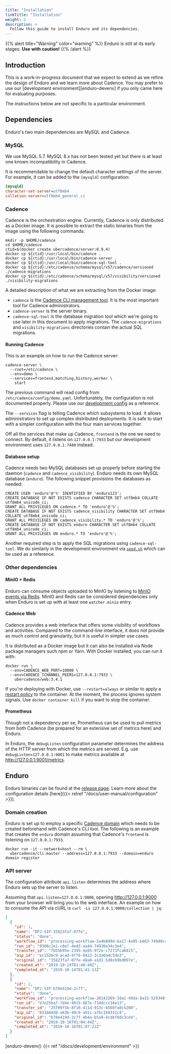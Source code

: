 ```yaml
---
title: "Installation"
linkTitle: "Installation"
weight: 2
description: >
  Follow this guide to install Enduro and its dependencies.
---
```


{{% alert title="Warning" color="warning" %}}
Enduro is still at its early stages. **Use with caution!**
{{% /alert %}}

## Introduction

This is a work-in-progress document that we expect to extend as we refine the
design of Enduro and we learn more about Cadence. You may prefer to use our
[development environment][enduro-devenv] if you only came here for evaluating
purposes.

The instructions below are not specific to a particular environment.

## Dependencies

Enduro's two main dependencies are MySQL and Cadence.

### MySQL

We use MySQL 5.7. MySQL 8.x has not been tested yet but there is at least one
known incompatibility in Cadence.

It is recommendable to change the default character settings of the server. For
example, it can be added to the `[mysqld]` configuration:

```ini
[mysqld]
character-set-server=utf8mb4
collation-server=utf8mb4_general_ci
```

### Cadence

Cadence is the orchestration engine. Currently, Cadence is only distributed as a
Docker image. It is possible to extract the static binaries from the image using
the following commands:

    mkdir -p $HOME/cadence
    cd $HOME/cadence
    ctid=$(docker create ubercadence/server:0.9.4)
    docker cp ${ctid}:/usr/local/bin/cadence .
    docker cp ${ctid}:/usr/local/bin/cadence-server .
    docker cp ${ctid}:/usr/local/bin/cadence-sql-tool .
    docker cp ${ctid}:/etc/cadence/schema/mysql/v57/cadence/versioned ./cadence-migrations
    docker cp ${ctid}:/etc/cadence/schema/mysql/v57/visibility/versioned ./visibility-migrations

A detailed description of what we are extracting from the Docker image:

* `cadence` is the [Cadence CLI management tool][cadence-cli]. It is the most
  important tool for Cadence administrators.
* `cadence-server` is the server binary.
* `cadence-sql-tool` is the database migration tool which we're going to use
  later in this document to apply migrations. The `cadence-migrations` and
  `visibility-migrations` directories contain the actual SQL migrations.

#### Running Cadence

This is an example on how to run the Cadence server:

    cadence-server \
      --root=/etc/cadence \
      --env=demo \
      --services=frontend,matching,history,worker \
        start

The previous command will read config from `/etc/cadence/config/demo.yaml`.
Unfortunately, the configuration is not documented properly. Please use our
[development config][development-config] as a reference.

The `--services` flag is telling Cadence which subsystems to load. It allows
administrators to set up complex distributed deployments. It is safe to start
with a simpler configuration with the four main services together.

Off all the services that make up Cadence, `frontend` is the one we need to
connect. By default, it listens on `127.0.0.1:7933` but our development
environment uses `127.0.0.1:7400` instead.

#### Database setup

Cadence needs two MySQL databases set up properly before starting the daemon
(`cadence` and `cadence_visibility`). Enduro needs its own MySQL database
(`enduro`). The following snippet provisions the databases as needed:

```mysql
CREATE USER 'enduro'@'%' IDENTIFIED BY 'enduro123';
CREATE DATABASE IF NOT EXISTS cadence CHARACTER SET utf8mb4 COLLATE utf8mb4_unicode_ci;
GRANT ALL PRIVILEGES ON cadence.* TO 'enduro'@'%';
CREATE DATABASE IF NOT EXISTS cadence_visibility CHARACTER SET utf8mb4 COLLATE utf8mb4_unicode_ci;
GRANT ALL PRIVILEGES ON cadence_visibility.* TO 'enduro'@'%';
CREATE DATABASE IF NOT EXISTS enduro CHARACTER SET utf8mb4 COLLATE utf8mb4_unicode_ci;
GRANT ALL PRIVILEGES ON enduro.* TO 'enduro'@'%';
```

Another required step is to apply the SQL migrations using `cadence-sql-tool`.
We do similarly in the development environment via [`seed.sh`][cadence-dbseed]
which can be used as a reference.

### Other dependencies

#### MinIO + Redis

Enduro can consume objects uploaded to MinIO by listening to [MinIO events via
Redis][minio-redis-access]. MinIO and Redis can be considered dependencies only
when Enduro is set up with at least one ``watcher.minio`` entry.

#### Cadence Web

Cadence provides a web interface that offers some visibility of workflows and
activities. Compared to the command-line interface, it does not provide as much
control and granularity, but it is useful in simpler use cases.

It is distributed as a Docker image but it can also be installed via Node
package managers such npm or Yarn. With Docker installed, you can run it with:

    docker run \
      --env=CADENCE_WEB_PORT=10000 \
      --env=CADENCE_TCHANNEL_PEERS=127.0.0.1:7933 \
        ubercadence/web:3.4.1

If you're deploying with Docker, use  `--restart=always` or similar to apply a
[restart policy][docker-restart-policy] to the container. At the moment, the
process ignores system signals. Use `docker container kill` if you want to stop
the container.

#### Prometheus

Though not a dependency per se, Prometheus can be used to pull metrics from
both Cadence (be prepared for an extensive set of metrics here) and Enduro.

In Enduro, the `debugListen` configuration parameter determines the address of
the HTTP server from which the metrics are served. E.g. use
`debugListen=127.0.0.1:9001` to make metrics available at
http://127.0.0.1:9001/metrics.

## Enduro

Enduro binaries can be found at the [release page][enduro-release-page]. Learn
more about the configuration details [here]({{< relref
"/docs/user-manual/configuration" >}}).

### Domain creation

Enduro is set up to employ a specific [Cadence domain][cadence-domain] which
needs to be created beforehand with Cadence's CLI tool. The following is an
example that creates the `enduro` domain assuming that Cadence's `frontend` is
listening on `127.0.0.1:7933`.

    docker run -it --network=host --rm \
      ubercadence/cli:master --address=127.0.0.1:7933 --domain=enduro domain register

### API server

The configuration attribute `api.listen` determines the address where Enduro
sets up the server to listen.

Assuming that `api.listen=127.0.0.1:9000`, opening http://127.0.0.1:9000 from
your browser will bring you to the web interface. An example on how to consume
the API via cURL is `curl -Ls 127.0.0.1:9000/collection | jq`:

```json
[
  {
    "id": 1,
    "name": "DPJ-SIP-35823fa7-07fe",
    "status": "done",
    "workflow_id": "processing-workflow-5a4b899d-6a17-4a95-b403-749d9c4f1e81",
    "run_id": "0306c1e1-c0ef-4ed3-aa44-74936e34c3e4",
    "transfer_id": "fb55b95e-2395-4a95-972e-c7273fca6815",
    "aip_id": "ec1526c9-acad-4f78-8422-3c3a0a4c5de3",
    "original_id": "35823fa7-07fe-48a8-a1d1-5d8cb9bd097e",
    "created_at": "2019-10-14T01:40:48Z",
    "completed_at": "2019-10-14T01:41:13Z"
  },
  {
    "id": 2,
    "name": "DPJ-SIP-b78e419d-2c7f",
    "status": "done",
    "workflow_id": "processing-workflow-26142269-3da1-49da-8a32-529348f73fe3",
    "run_id": "b7e25ba7-7d4e-4815-867e-f14dccc34e13",
    "transfer_id": "25f99f5b-8f16-411d-913c-6560fa8c5200",
    "aip_id": "033b84d8-a63b-40c9-a91c-a7bc1b9331c4",
    "original_id": "b78e419d-2c7f-4b4a-b5a9-4cdbf0dc3cd4",
    "created_at": "2019-10-16T01:04:44Z",
    "completed_at": "2019-10-16T01:07:22Z"
  }
]
```


[cadence-deployment]: https://github.com/uber/cadence/tree/master/docker
[cadence-dbseed]: https://github.com/artefactual-labs/enduro/blob/main/hack/cadence/seed.sh
[cadence-cli]: https://cadenceworkflow.io/docs/08_cli
[cadence-domain]: https://cadenceworkflow.io/docs/04_glossary#domain
[development-config]: https://github.com/artefactual-labs/enduro/blob/main/hack/cadence/config.yml
[minio-redis-access]: https://docs.min.io/docs/minio-bucket-notification-guide.html#Redis
[docker-restart-policy]: https://docs.docker.com/config/containers/start-containers-automatically/#use-a-restart-policy
[enduro-release-page]: https://github.com/artefactual-labs/enduro/releases
[enduro-devenv]: {{< ref "/docs/development/environment" >}}

